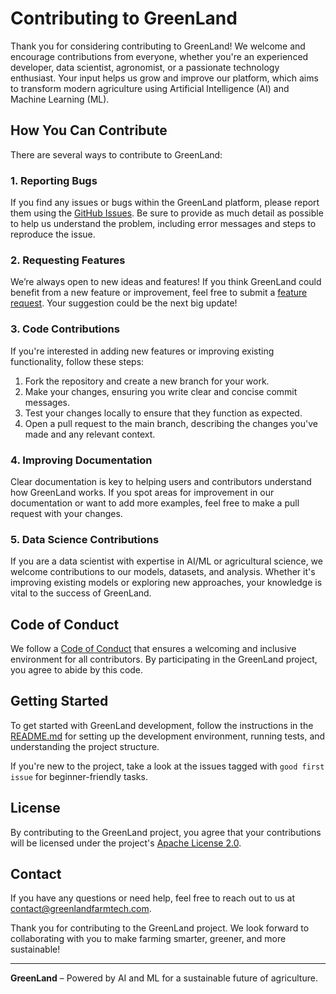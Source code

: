# Contributing to GreenLand

Thank you for considering contributing to GreenLand! We welcome and encourage contributions from everyone, whether you're an experienced developer, data scientist, agronomist, or a passionate technology enthusiast. Your input helps us grow and improve our platform, which aims to transform modern agriculture using Artificial Intelligence (AI) and Machine Learning (ML).

## How You Can Contribute

There are several ways to contribute to GreenLand:

### 1. Reporting Bugs
If you find any issues or bugs within the GreenLand platform, please report them using the [GitHub Issues](https://github.com/GreenLandFarmTech/issues). Be sure to provide as much detail as possible to help us understand the problem, including error messages and steps to reproduce the issue.

### 2. Requesting Features
We’re always open to new ideas and features! If you think GreenLand could benefit from a new feature or improvement, feel free to submit a [feature request](https://github.com/GreenLandFarmTech/issues/new?template=feature_request.md). Your suggestion could be the next big update!

### 3. Code Contributions
If you're interested in adding new features or improving existing functionality, follow these steps:

1. Fork the repository and create a new branch for your work.
2. Make your changes, ensuring you write clear and concise commit messages.
3. Test your changes locally to ensure that they function as expected.
4. Open a pull request to the main branch, describing the changes you've made and any relevant context.

### 4. Improving Documentation
Clear documentation is key to helping users and contributors understand how GreenLand works. If you spot areas for improvement in our documentation or want to add more examples, feel free to make a pull request with your changes.

### 5. Data Science Contributions
If you are a data scientist with expertise in AI/ML or agricultural science, we welcome contributions to our models, datasets, and analysis. Whether it's improving existing models or exploring new approaches, your knowledge is vital to the success of GreenLand.

## Code of Conduct
We follow a [Code of Conduct](CODE_OF_CONDUCT.md) that ensures a welcoming and inclusive environment for all contributors. By participating in the GreenLand project, you agree to abide by this code.

## Getting Started

To get started with GreenLand development, follow the instructions in the [README.md](README.md) for setting up the development environment, running tests, and understanding the project structure.

If you're new to the project, take a look at the issues tagged with `good first issue` for beginner-friendly tasks.

## License

By contributing to the GreenLand project, you agree that your contributions will be licensed under the project's [Apache License 2.0](LICENSE).

## Contact

If you have any questions or need help, feel free to reach out to us at [contact@greenlandfarmtech.com](mailto:deshmukhshriharsh7@gmail.com).

Thank you for contributing to the GreenLand project. We look forward to collaborating with you to make farming smarter, greener, and more sustainable!

---

**GreenLand** – Powered by AI and ML for a sustainable future of agriculture.
